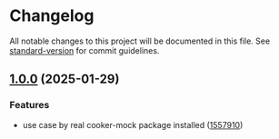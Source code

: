 # Changelog

All notable changes to this project will be documented in this file. See [standard-version](https://github.com/conventional-changelog/standard-version) for commit guidelines.

## [1.0.0](https://github.com/cooker-mock/an-example-front-end-project/compare/v1.1.0...v1.0.0) (2025-01-29)


### Features

* use case by real cooker-mock package installed ([1557910](https://github.com/cooker-mock/an-example-front-end-project/commit/1557910f088d2d76b70fe6f123b24e2c40018bd9))
